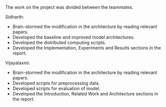 The work on the project was divided between the teammates.

Sidharth:

- Brain-stormed the modification in the architecture by reading relevant papers.
- Developed the baseline and improved model architectures.
- Developed the distributed computing scripts.
- Developed the Implementation, Experiments and Results sections in the report.

Vijayalaxmi:

- Brain-stormed the modification in the architecture by reading relevant papers.
- Developed scripts for preprocessing data.
- Developed scripts for evaluation of model.
- Developed the Introduction, Related Work and Architecture sections in the report.
